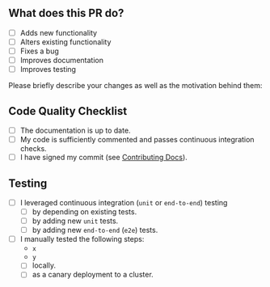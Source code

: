 ## What does this PR do?

- [ ] Adds new functionality
- [ ] Alters existing functionality
- [ ] Fixes a bug
- [ ] Improves documentation
- [ ] Improves testing

Please briefly describe your changes as well as the motivation behind them:

## Code Quality Checklist

- [ ] The documentation is up to date.
- [ ] My code is sufficiently commented and passes continuous integration checks.
- [ ] I have signed my commit (see [Contributing Docs](../CONTRIBUTING.md)).

## Testing

- [ ] I leveraged continuous integration (`unit` or `end-to-end`) testing
    - [ ] by depending on existing tests.
    - [ ] by adding new `unit` tests.
    - [ ] by adding new `end-to-end` (`e2e`) tests.
- [ ] I manually tested the following steps:
    - `x`
    - `y`
    - [ ] locally.
    - [ ] as a canary deployment to a cluster.
